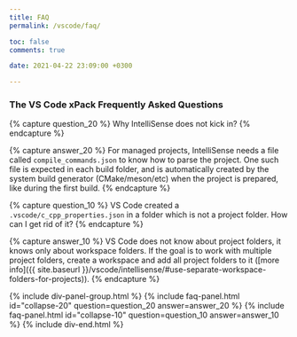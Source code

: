 ```yaml
---
title: FAQ
permalink: /vscode/faq/

toc: false
comments: true

date: 2021-04-22 23:09:00 +0300

---
```


### The VS Code xPack Frequently Asked Questions

{% capture question_20 %}
Why IntelliSense does not kick in?
{% endcapture %}

{% capture answer_20 %}
For managed projects, IntelliSense needs a file called `compile_commands.json`
to know how to parse the project. One such file is expected in each build
folder, and is automatically created by the system build generator
(CMake/meson/etc) when the project is prepared, like during the first build.
{% endcapture %}

{% capture question_10 %}
VS Code created a `.vscode/c_cpp_properties.json` in a folder which
is not a project folder. How can I get rid of it?
{% endcapture %}

{% capture answer_10 %}
VS Code does not know about project folders, it knows only about
workspace folders. If the goal is to work with multiple project folders,
create a workspace and add all project folders to it
([more info]({{ site.baseurl }}/vscode/intellisense/#use-separate-workspace-folders-for-projects)).
{% endcapture %}

{% include div-panel-group.html %}
{% include faq-panel.html id="collapse-20" question=question_20 answer=answer_20 %}
{% include faq-panel.html id="collapse-10" question=question_10 answer=answer_10 %}
{% include div-end.html %}
